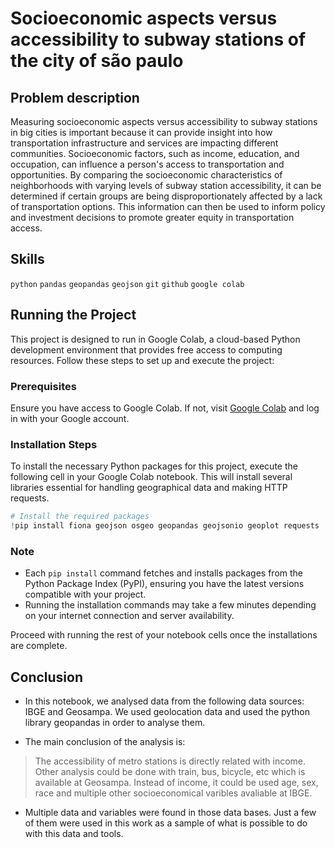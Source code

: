 # Socioeconomic aspects versus accessibility to subway stations of the city of são paulo

## Problem description

Measuring socioeconomic aspects versus accessibility to subway stations in big cities is important because it can provide insight into how transportation infrastructure and services are impacting different communities. Socioeconomic factors, such as income, education, and occupation, can influence a person's access to transportation and opportunities. By comparing the socioeconomic characteristics of neighborhoods with varying levels of subway station accessibility, it can be determined if certain groups are being disproportionately affected by a lack of transportation options. This information can then be used to inform policy and investment decisions to promote greater equity in transportation access.

## Skills

`python` `pandas` `geopandas` `geojson` `git` `github` `google colab`

## Running the Project

This project is designed to run in Google Colab, a cloud-based Python development environment that provides free access to computing resources. Follow these steps to set up and execute the project:

### Prerequisites
Ensure you have access to Google Colab. If not, visit [Google Colab](https://colab.research.google.com/) and log in with your Google account.

### Installation Steps
To install the necessary Python packages for this project, execute the following cell in your Google Colab notebook. This will install several libraries essential for handling geographical data and making HTTP requests.

```python
# Install the required packages
!pip install fiona geojson osgeo geopandas geojsonio geoplot requests
```

### Note
- Each `pip install` command fetches and installs packages from the Python Package Index (PyPI), ensuring you have the latest versions compatible with your project.
- Running the installation commands may take a few minutes depending on your internet connection and server availability.

Proceed with running the rest of your notebook cells once the installations are complete.

## Conclusion

* In this notebook, we analysed data from the following data sources: IBGE and Geosampa. We used geolocation data and used the python library geopandas in order to analyse them.

* The main conclusion of the analysis is:
> The accessibility of metro stations is directly related with income. Other analysis could be done with train, bus, bicycle, etc which is available at Geosampa. Instead of income, it could be used age, sex, race and multiple other socioeconomical varibles avaliable at IBGE.

* Multiple data and variables were found in those data bases. Just a few of them were used in this work as a sample of what is possible to do with this data and tools.